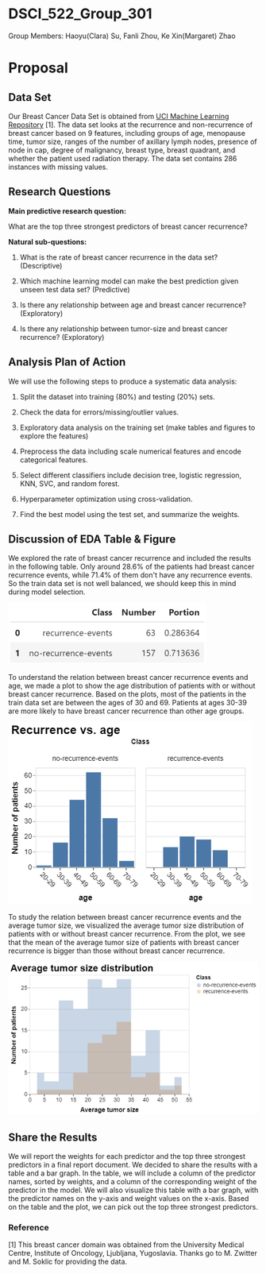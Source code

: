 # DSCI_522_Group_301

Group Members: 
Haoyu(Clara) Su, Fanli Zhou, Ke Xin(Margaret) Zhao



Proposal
================

## Data Set

Our Breast Cancer Data Set is obtained from [UCI Machine Learning Repository](https://archive.ics.uci.edu/ml/datasets/Breast+Cancer) [1]. The data set looks at the recurrence and non-recurrence of breast cancer based on 9 features, including groups of age, menopause time, tumor size, ranges of the number of axillary lymph nodes, presence of node in cap, degree of malignancy, breast type, breast quadrant, and whether the patient used radiation therapy. The data set contains 286 instances with missing values. 



## Research Questions

**Main predictive research question:**

What are the top three strongest predictors of breast cancer recurrence? 

**Natural sub-questions:**

1) What is the rate of breast cancer recurrence in the data set? (Descriptive)

2) Which machine learning model can make the best prediction given unseen test data set? (Predictive)

3) Is there any relationship between age and breast cancer recurrence? (Exploratory)

4) Is there any relationship between tumor-size and breast cancer recurrence? (Exploratory)



## Analysis Plan of Action 

We will use the following steps to produce a systematic data analysis:

1) Split the dataset into training (80%) and testing (20%) sets.

2) Check the data for errors/missing/outlier values.

3) Exploratory data analysis on the training set (make tables and figures to explore the features)

4) Preprocess the data including scale numerical features and encode categorical features. 

5) Select different classifiers include decision tree, logistic regression, KNN, SVC, and random forest. 

6) Hyperparameter optimization using cross-validation.

7) Find the best model using the test set, and summarize the weights. 


## Discussion of EDA Table & Figure

We explored the rate of breast cancer recurrence and included the results in the following table. Only around 28.6% of the patients had breast cancer recurrence events, while 71.4% of them don't have any recurrence events. So the train data set is not well balanced, we should keep this in mind during model selection.

<img src="./img/rate_table.png" width="400"/>

To understand the relation between breast cancer recurrence events and age, we made a plot to show the age distribution of patients with or without breast cancer recurrence. Based on the plots, most of the patients in the train data set are between the ages of 30 and 69. Patients at ages 30-39 are more likely to have breast cancer recurrence than other age groups.

![](./img/age_dist.png)

To study the relation between breast cancer recurrence events and the average tumor size, we visualized the average tumor size distribution of patients with or without breast cancer recurrence. From the plot, we see that the mean of the average tumor size of patients with breast cancer recurrence is bigger than those without breast cancer recurrence. 

![](./img/tumor_size_dist.png)

## Share the Results

We will report the weights for each predictor and the top three strongest predictors in a final report document. We decided to share the results with a table and a bar graph. In the table, we will include a column of the predictor names, sorted by weights, and a column of the corresponding weight of the predictor in the model. We will also visualize this table with a bar graph, with the predictor names on the y-axis and weight values on the x-axis. Based on the table and the plot, we can pick out the top three strongest predictors.


### Reference

[1] This breast cancer domain was obtained from the University Medical Centre, Institute of Oncology, Ljubljana, Yugoslavia.  Thanks go to M. Zwitter and M. Soklic for providing the data.